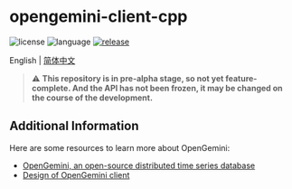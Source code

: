 # opengemini-client-cpp

![license](https://img.shields.io/badge/license-Apache2.0-green) ![language](https://img.shields.io/badge/language-C++-blue.svg) [![release](https://img.shields.io/github/v/tag/opengemini/opengemini-client-cpp?label=release&color=blue)](https://github.com/opengemini/opengemini-client-cpp/releases)


English | [简体中文](README_CN.md)

> ⚠️  **This repository is in pre-alpha stage, so not yet feature-complete. And the API has not been frozen, it may be changed on the course of the development.**

## Additional Information
Here are some resources to learn more about OpenGemini:
- [OpenGemini, an open-source distributed time series database](https://github.com/openGemini/openGemini)
- [Design of OpenGemini client](https://github.com/openGemini/openGemini.github.io/blob/main/src/guide/develop/client_design.md)

